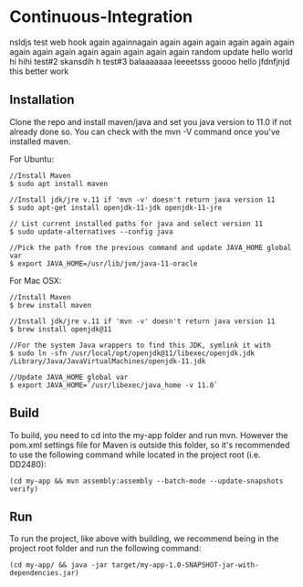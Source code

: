 # Continuous-Integration
nsldjs
test web hook again againnagain again again again again again again again again again again again again again again random update hello world hi hihi
test#2 skansdih h
test#3 balaaaaaaa leeeetsss goooo hello jfdnfjnjd this better work
## Installation
Clone the repo and install maven/java and set you java version to 11.0 if not already done so. You can check with the mvn -V command once you've installed maven.

For Ubuntu:
```
//Install Maven
$ sudo apt install maven 

//Install jdk/jre v.11 if 'mvn -v' doesn't return java version 11
$ sudo apt-get install openjdk-11-jdk openjdk-11-jre

// List current installed paths for java and select version 11
$ sudo update-alternatives --config java

//Pick the path from the previous command and update JAVA_HOME global var
$ export JAVA_HOME=/usr/lib/jvm/java-11-oracle
```
For Mac OSX:
```
//Install Maven
$ brew install maven 

//Install jdk/jre v.11 if 'mvn -v' doesn't return java version 11
$ brew install openjdk@11

//For the system Java wrappers to find this JDK, symlink it with
$ sudo ln -sfn /usr/local/opt/openjdk@11/libexec/openjdk.jdk /Library/Java/JavaVirtualMachines/openjdk-11.jdk

//Update JAVA_HOME global var
$ export JAVA_HOME=`/usr/libexec/java_home -v 11.0`
```

## Build
To build, you need to cd into the my-app folder and run mvn. However the pom.xml settings file for Maven is outside this folder, so it's recommended to use the following command while located in the project root (i.e. DD2480):
```
(cd my-app && mvn assembly:assembly --batch-mode --update-snapshots verify)
```

## Run
To run the project, like above with building, we recommend being in the project root folder and run the following command:
```
(cd my-app/ && java -jar target/my-app-1.0-SNAPSHOT-jar-with-dependencies.jar)
```
